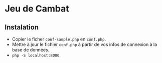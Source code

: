 # Jeu de Cambat

## Instalation

- Copier le ficher `conf-sample.php` en `conf.php`.
- Mettre à jour le fichier `conf.php` à partir de vos infos de connexion à la base de données.
- `php -S localhost:8000`.